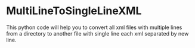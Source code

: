 # MultiLineToSingleLineXML
This python code will help you to convert all xml files with multiple lines from a directory to another file with single line each xml separated by new line.
